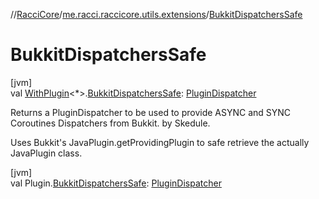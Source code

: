 //[RacciCore](../../index.md)/[me.racci.raccicore.utils.extensions](index.md)/[BukkitDispatchersSafe](-bukkit-dispatchers-safe.md)

# BukkitDispatchersSafe

[jvm]\
val [WithPlugin](-with-plugin/index.md)&lt;*&gt;.[BukkitDispatchersSafe](-bukkit-dispatchers-safe.md): [PluginDispatcher](-plugin-dispatcher/index.md)

Returns a PluginDispatcher to be used to provide ASYNC and SYNC Coroutines Dispatchers from Bukkit. by Skedule.

Uses Bukkit's JavaPlugin.getProvidingPlugin to safe retrieve the actually JavaPlugin class.

[jvm]\
val Plugin.[BukkitDispatchersSafe](-bukkit-dispatchers-safe.md): [PluginDispatcher](-plugin-dispatcher/index.md)
